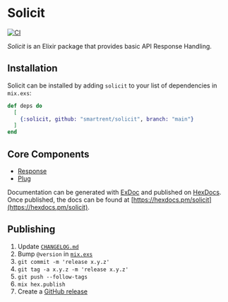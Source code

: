 # Solicit

[![CI](https://github.com/smartrent/solicit/actions/workflows/ci.yml/badge.svg)](https://github.com/smartrent/solicit/actions/workflows/ci.yml)

_Solicit_ is an Elixir package that provides basic API Response Handling.

## Installation

Solicit can be installed by adding `solicit` to your list of dependencies in `mix.exs`:

```elixir
def deps do
  [
    {:solicit, github: "smartrent/solicit", branch: "main"}
  ]
end
```

## Core Components

- [Response](./md/response.md)
- [Plug](md/plug.md)

Documentation can be generated with [ExDoc](https://github.com/elixir-lang/ex_doc)
and published on [HexDocs](https://hexdocs.pm). Once published, the docs can
be found at [https://hexdocs.pm/solicit](https://hexdocs.pm/solicit).

## Publishing

1. Update [`CHANGELOG.md`](./CHANGELOG.md)
2. Bump `@version` in [`mix.exs`](./mix.exs)
3. `git commit -m 'release x.y.z'`
4. `git tag -a x.y.z -m 'release x.y.z'`
4. `git push --follow-tags`
5. `mix hex.publish`
6. Create a [GitHub release](https://github.com/smartrent/solicit/releases/new)
